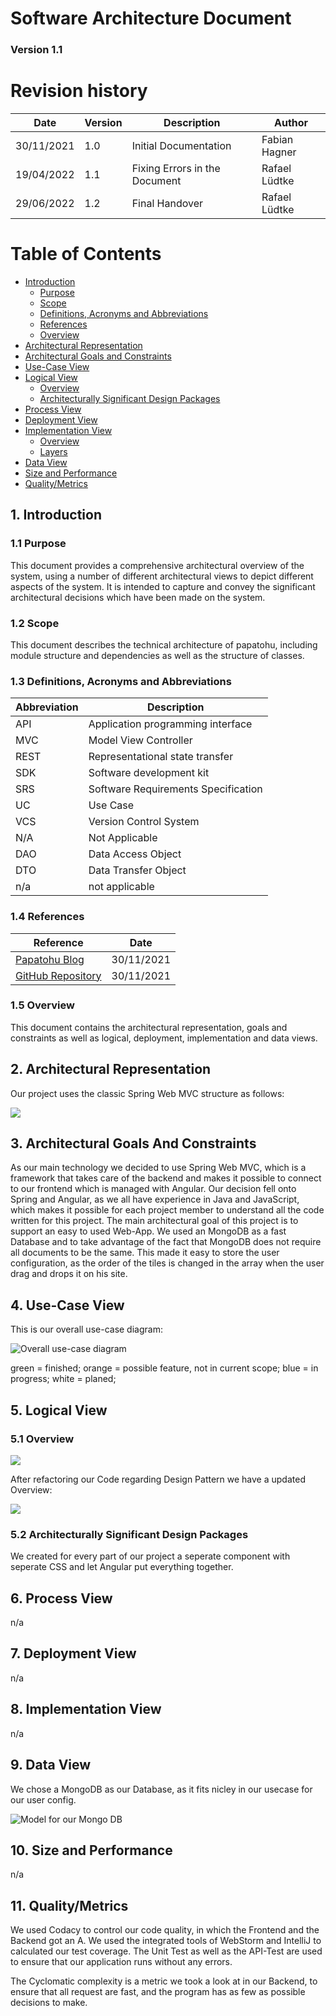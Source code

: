 # Software Architecture Document

### Version 1.1

# Revision history

| Date       | Version | Description                                          | Author           |
|------------|---------|------------------------------------------------------|------------------|
| 30/11/2021 | 1.0     | Initial Documentation                                | Fabian Hagner    |
| 19/04/2022 | 1.1     | Fixing Errors in the Document                        | Rafael Lüdtke    |
| 29/06/2022 | 1.2     | Final Handover                                       | Rafael Lüdtke    |


# Table of Contents
- [Introduction](#1-introduction)
    - [Purpose](#11-purpose)
    - [Scope](#12-scope)
    - [Definitions, Acronyms and Abbreviations](#13-definitions-acronyms-and-abbreviations)
    - [References](#14-references)
    - [Overview](#15-overview)
- [Architectural Representation](#2-architectural-representation)
- [Architectural Goals and Constraints](#3-architectural-goals-and-constraints)
- [Use-Case View](#4-use-case-view)
- [Logical View](#5-logical-view)
    - [Overview](#51-overview)
    - [Architecturally Significant Design Packages](#52-architecturally-significant-design-packages)
- [Process View](#6-process-view)
- [Deployment View](#7-deployment-view)
- [Implementation View](#8-implementation-view)
    - [Overview](#81-overview)
    - [Layers](#82-layers)
- [Data View](#9-data-view)
- [Size and Performance](#10-size-and-performance)
- [Quality/Metrics](#11-qualitymetrics)

## 1. Introduction

### 1.1 Purpose

This document provides a comprehensive architectural overview of the system, using a number of different architectural 
views to depict different aspects of the system. It is intended to capture and convey the significant architectural 
decisions which have been made on the system.

### 1.2 Scope

This document describes the technical architecture of papatohu, including module structure and dependencies as 
well as the structure of classes.

### 1.3 Definitions, Acronyms and Abbreviations

| Abbreviation | Description                            |
| ------------ | -------------------------------------- |
| API          | Application programming interface      |
| MVC          | Model View Controller                  |
| REST         | Representational state transfer        |
| SDK          | Software development kit               |
| SRS          | Software Requirements Specification    |
| UC           | Use Case                               |
| VCS          | Version Control System                 |
| N/A          | Not Applicable                         |
| DAO          | Data Access Object                     |
| DTO          | Data Transfer Object                   |
| n/a          | not applicable                         |

### 1.4 References

| Reference                                                                             | Date       |
|---------------------------------------------------------------------------------------|------------|
| <a href="https://papatohu.wordpress.com">Papatohu Blog</a>                            | 30/11/2021 |
| <a href="https://github.com/papatohu">GitHub Repository</a>                           | 30/11/2021 |


### 1.5 Overview

This document contains the architectural representation, goals and constraints as well as logical, deployment, 
implementation and data views.

## 2. Architectural Representation

Our project uses the classic Spring Web MVC structure as follows:

<img src="./image.png" />

## 3. Architectural Goals And Constraints

As our main technology we decided to use Spring Web MVC, which is a framework that takes care of the backend and makes it possible to connect to our frontend which is managed with Angular. 
Our decision fell onto Spring and Angular, as we all have experience in Java and JavaScript, which makes it possible for each project member to understand all the code written for this project.
The main architectural goal of this project is to support an easy to used Web-App. We used an MongoDB as a fast Database and to take advantage of the fact that MongoDB does not require all documents to be the same. This made it easy to store the user configuration, as the order of the tiles is changed in the array when the user drag and drops it on his site.

## 4. Use-Case View

This is our overall use-case diagram:

<img src="../usecase/UseCase_final.png" alt="Overall use-case diagram" />

green = finished; orange = possible feature, not in current scope; blue = in progress; white = planed;

## 5. Logical View

### 5.1 Overview

<img src="./UML_Angular.svg"/>

After refactoring our Code regarding Design Pattern we have a updated Overview:

<img src="./app.module.png"/>

### 5.2 Architecturally Significant Design Packages

We created for every part of our project a seperate component with seperate CSS and let Angular put everything together.

## 6. Process View

n/a

## 7. Deployment View

n/a

## 8. Implementation View

n/a

## 9. Data View
We chose a MongoDB as our Database, as it fits nicley in our usecase for our user config.

<img src="../dbview/Data View.drawio.png" alt="Model for our Mongo DB" />


## 10. Size and Performance

n/a

## 11. Quality/Metrics

We used Codacy to control  our code quality, in which the Frontend and the Backend got an A. 
We used the integrated tools of WebStorm and IntelliJ to calculated our test coverage. The Unit Test as well as the API-Test are used to ensure that our application runs without any errors.

The Cyclomatic complexity is a metric we took a look at in our Backend, to ensure that all request are fast, and the program has as few as possible decisions to make.

